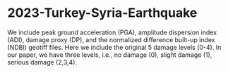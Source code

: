 # 2023-Turkey-Syria-Earthquake
We include peak ground acceleration (PGA), amplitude dispersion index (ADI), damage proxy (DP), and the normalized difference built-up index (NDBI) geotiff files. 
Here we include the original 5 damage levels (0-4). In our paper, we have three levels, i.e., no damage (0), slight damage (1), serious damage (2,3,4).
